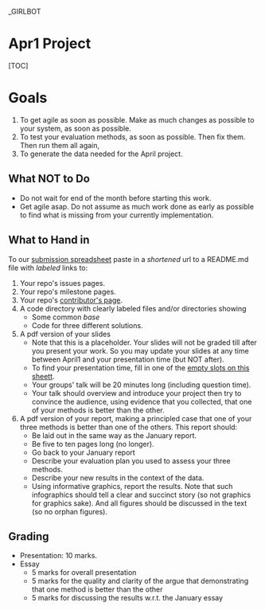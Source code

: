 
_GIRLBOT

# Apr1 Project 

[TOC]

# Goals

1. To get agile as soon as possible. Make as much changes as possible to your system, as soon as possible.
2. To test your evaluation methods, as soon as possible. Then fix them. Then run them all again,
3. To generate the data needed for the April project.


## What NOT to Do

+ Do not wait for end of the month before starting this work.
+ Get agile asap.
  Do not assume as much work done as early as possible to find what is missing from your currently
  implementation.


## What to Hand in

To our [submission spreadsheet](https://goo.gl/kOunui)
paste in a _shortened_  url to a README.md file with _labeled_ links to:

1. Your repo's issues pages.
2. Your repo's milestone pages.
3. Your repo's
[contributor's page](https://github.com/opensciences/opensciences.github.io/graphs/contributors).
4. A code directory with clearly labeled files and/or
  directories showing
      + Some common _base_
      + Code for three different solutions.
5. A pdf version of your slides
      + Note that this is a placeholder. Your slides will not be graded till
        after you present your work. So you may update your slides at any time
      between April1 and your presentation time (but NOT after). 
	  + To find your presentation time, fill in one of the [empty slots on this sheett](https://docs.google.com/spreadsheets/d/1SXVedXWhhpPkiVyrPAni-wF-B9hIr5xiYwsTCLMN58Q/edit?usp=sharing).
      + Your groups' talk will be 20 minutes long
	   (including question time).
      + Your talk should overview and introduce your project
        then try to convince the audience, using evidence that you collected, that
        one of your methods is better than the other. 
6. A pdf version of your report, making a principled case that one of
   your three methods is better than one of the others. This report should:
      + Be laid out in the same way as the January report.
      + Be five to ten pages long (no longer).
      + Go back to your January report
      + Describe your evaluation plan you used to  assess your three methods.
      + Describe your new results in the context of the data. 
      + Using informative graphics, report the results. Note that such infographics should tell
        a clear and succinct story (so not graphics for graphics sake). And all figures
        should be discussed in the text (so no orphan figures).
        
## Grading

+ Presentation: 10 marks.
+ Essay
    + 5 marks for overall presentation
    + 5 marks for the quality and clarity
      of the argue that demonstrating that
      one method is better than the other
    + 5 marks for discussing the results w.r.t.
      the January essay


